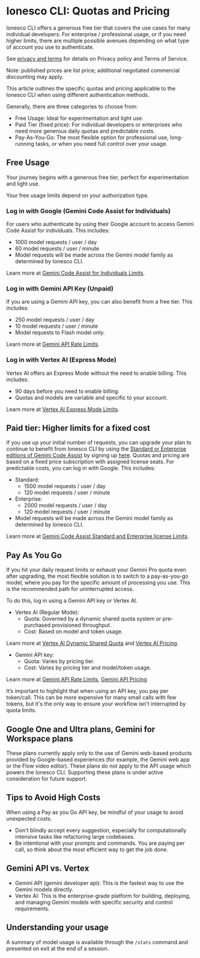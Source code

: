 # Ionesco CLI: Quotas and Pricing

Ionesco CLI offers a generous free tier that covers the use cases for many individual developers. For enterprise / professional usage, or if you need higher limits, there are multiple possible avenues depending on what type of account you use to authenticate.

See [privacy and terms](./tos-privacy.md) for details on Privacy policy and Terms of Service.

Note: published prices are list price; additional negotiated commercial discounting may apply.

This article outlines the specific quotas and pricing applicable to the Ionesco CLI when using different authentication methods.

Generally, there are three categories to choose from:

- Free Usage: Ideal for experimentation and light use.
- Paid Tier (fixed price): For individual developers or enterprises who need more generous daily quotas and predictable costs.
- Pay-As-You-Go: The most flexible option for professional use, long-running tasks, or when you need full control over your usage.

## Free Usage

Your journey begins with a generous free tier, perfect for experimentation and light use.

Your free usage limits depend on your authorization type.

### Log in with Google (Gemini Code Assist for Individuals)

For users who authenticate by using their Google account to access Gemini Code Assist for individuals. This includes:

- 1000 model requests / user / day
- 60 model requests / user / minute
- Model requests will be made across the Gemini model family as determined by Ionesco CLI.

Learn more at [Gemini Code Assist for Individuals Limits](https://developers.google.com/gemini-code-assist/resources/quotas#quotas-for-agent-mode-gemini-cli).

### Log in with Gemini API Key (Unpaid)

If you are using a Gemini API key, you can also benefit from a free tier. This includes:

- 250 model requests / user / day
- 10 model requests / user / minute
- Model requests to Flash model only.

Learn more at [Gemini API Rate Limits](https://ai.google.dev/gemini-api/docs/rate-limits).

### Log in with Vertex AI (Express Mode)

Vertex AI offers an Express Mode without the need to enable billing. This includes:

- 90 days before you need to enable billing.
- Quotas and models are variable and specific to your account.

Learn more at [Vertex AI Express Mode Limits](https://cloud.google.com/vertex-ai/generative-ai/docs/start/express-mode/overview#quotas).

## Paid tier: Higher limits for a fixed cost

If you use up your initial number of requests, you can upgrade your plan to continue to benefit from Ionesco CLI by using the [Standard or Enterprise editions of Gemini Code Assist](https://cloud.google.com/products/gemini/pricing) by signing up [here](https://goo.gle/set-up-gemini-code-assist). Quotas and pricing are based on a fixed price subscription with assigned license seats. For predictable costs, you can log in with Google. This includes:

- Standard:
  - 1500 model requests / user / day
  - 120 model requests / user / minute
- Enterprise:
  - 2000 model requests / user / day
  - 120 model requests / user / minute
- Model requests will be made across the Gemini model family as determined by Ionesco CLI.

Learn more at [Gemini Code Assist Standard and Enterprise license Limits](https://developers.google.com/gemini-code-assist/resources/quotas#quotas-for-agent-mode-gemini-cli).

## Pay As You Go

If you hit your daily request limits or exhaust your Gemini Pro quota even after upgrading, the most flexible solution is to switch to a pay-as-you-go model, where you pay for the specific amount of processing you use. This is the recommended path for uninterrupted access.

To do this, log in using a Gemini API key or Vertex AI.

- Vertex AI (Regular Mode):
  - Quota: Governed by a dynamic shared quota system or pre-purchased provisioned throughput.
  - Cost: Based on model and token usage.

Learn more at [Vertex AI Dynamic Shared Quota](https://cloud.google.com/vertex-ai/generative-ai/docs/resources/dynamic-shared-quota) and [Vertex AI Pricing](https://cloud.google.com/vertex-ai/pricing).

- Gemini API key:
  - Quota: Varies by pricing tier.
  - Cost: Varies by pricing tier and model/token usage.

Learn more at [Gemini API Rate Limits](https://ai.google.dev/gemini-api/docs/rate-limits), [Gemini API Pricing](https://ai.google.dev/gemini-api/docs/pricing)

It’s important to highlight that when using an API key, you pay per token/call. This can be more expensive for many small calls with few tokens, but it's the only way to ensure your workflow isn't interrupted by quota limits.

## Google One and Ultra plans, Gemini for Workspace plans

These plans currently apply only to the use of Gemini web-based products provided by Google-based experiences (for example, the Gemini web app or the Flow video editor). These plans do not apply to the API usage which powers the Ionesco CLI. Supporting these plans is under active consideration for future support.

## Tips to Avoid High Costs

When using a Pay as you Go API key, be mindful of your usage to avoid unexpected costs.

- Don't blindly accept every suggestion, especially for computationally intensive tasks like refactoring large codebases.
- Be intentional with your prompts and commands. You are paying per call, so think about the most efficient way to get the job done.

## Gemini API vs. Vertex

- Gemini API (gemini developer api): This is the fastest way to use the Gemini models directly.
- Vertex AI: This is the enterprise-grade platform for building, deploying, and managing Gemini models with specific security and control requirements.

## Understanding your usage

A summary of model usage is available through the `/stats` command and presented on exit at the end of a session.
